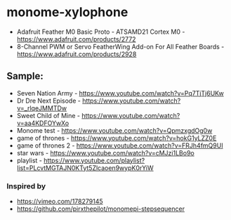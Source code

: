 # monome-xylophone

 
- Adafruit Feather M0 Basic Proto - ATSAMD21 Cortex M0 - https://www.adafruit.com/products/2772
- 8-Channel PWM or Servo FeatherWing Add-on For All Feather Boards - https://www.adafruit.com/products/2928

## Sample:
- Seven Nation Army - https://www.youtube.com/watch?v=Pq7TjTj6UKw
- Dr Dre Next Episode - https://www.youtube.com/watch?v=_rlqeJMMTDw
- Sweet Child of Mine - https://www.youtube.com/watch?v=aa4KDFOYwXo
- Monome test - https://www.youtube.com/watch?v=QpmzxgdOg0w
- game of thrones - https://www.youtube.com/watch?v=hokG1yLZZ0E
- game of thrones 2 - https://www.youtube.com/watch?v=FRJh4fmQ9UI
- star wars - https://www.youtube.com/watch?v=cMJzi1LBo9o
- playlist - https://www.youtube.com/playlist?list=PLcvtMGTAJN0KTyt5Zlcaoen9wypK0rYiW

### Inspired by
- https://vimeo.com/178279145
- https://github.com/pirxthepilot/monomepi-stepsequencer
